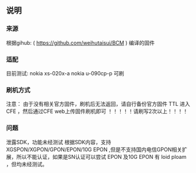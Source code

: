 ## 说明

### 来源
  根据gihub: ( https://github.com/weihutaisui/BCM ) 编译的固件

### 适配
目前测试:
   nokia xs-020x-a
   nokia u-090cp-p
   可刷
### 刷机方式
   注意： 由于没有相关官方固件，刷机后无法返回，请自行备份官方固件
   TTL 进入CFE ，然后通过CFE web上传固件刷机即可
   ！！！！！请刷写2次以上！！！！


### 问题
   泄露SDK，功能未经测试
   根据SDK内容，支持XGSPON/XGPON/GPON/EPON/10G EPON ,但是不支持国内电信GPON相关扩展，所以不能认证，如果是SN认证可以尝试 EPON 及10G EPON 有 loid ploam ，但均未经测试。
   